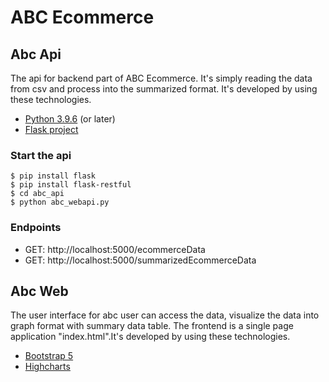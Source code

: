# ABC Ecommerce
## Abc Api
The api for backend part of ABC Ecommerce. It's simply reading the data from csv and process into the summarized format. It's developed by using these technologies.
- [Python 3.9.6](https://docs.python.org/release/3.9.6/) (or later) 
- [Flask project](https://flask.palletsprojects.com/en/2.0.x/)
### Start the api
```
$ pip install flask
$ pip install flask-restful
$ cd abc_api
$ python abc_webapi.py
```
### Endpoints
- GET: http://localhost:5000/ecommerceData
- GET: http://localhost:5000/summarizedEcommerceData

## Abc Web
The user interface for abc user can access the data, visualize the data into graph format with summary data table. The frontend is a single page application "index.html".It's developed by using these technologies.
- [Bootstrap 5](https://getbootstrap.com/docs/5.0/getting-started/introduction/)
- [Highcharts](https://www.highcharts.com/)